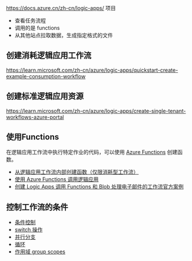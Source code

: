 https://docs.azure.cn/zh-cn/logic-apps/
项目
* 查看任务流程
* 调用的是 functions
* 从其他站点拉取数据，生成指定格式的文件   

## 创建消耗逻辑应用工作流

https://learn.microsoft.com/zh-cn/azure/logic-apps/quickstart-create-example-consumption-workflow

## 创建标准逻辑应用资源
https://learn.microsoft.com/zh-cn/azure/logic-apps/create-single-tenant-workflows-azure-portal

## 使用Functions
在逻辑应用工作流中执行特定作业的代码，可以使用 [Azure Functions](https://learn.microsoft.com/zh-cn/azure/azure-functions/functions-overview) 创建函数。
* [从逻辑应用工作流内部创建函数（仅限消耗型工作流）](https://learn.microsoft.com/zh-cn/azure/logic-apps/logic-apps-azure-functions?tabs=consumption#create-functions-from-inside-logic-app-workflows-consumption-workflows-only)
 * [使用 Azure Functions 调用逻辑应用](https://learn.microsoft.com/zh-cn/azure/logic-apps/logic-apps-scenario-function-sb-trigger)
 * [创建 Logic Apps  调用 Functions 和  Blob 处理电子邮件的工作流官方案例](https://learn.microsoft.com/zh-cn/azure/logic-apps/tutorial-process-email-attachments-workflow)

## 控制工作流的条件

* [条件控制](https://learn.microsoft.com/zh-cn/azure/logic-apps/logic-apps-control-flow-conditional-statement)
* [switch 操作](https://learn.microsoft.com/zh-cn/azure/logic-apps/logic-apps-control-flow-switch-statement)
* [并行分支](https://learn.microsoft.com/zh-cn/azure/logic-apps/logic-apps-control-flow-branches)
* [循环](https://learn.microsoft.com/zh-cn/azure/logic-apps/logic-apps-control-flow-loops)
* [作用域 group scopes ](https://learn.microsoft.com/zh-cn/azure/logic-apps/logic-apps-control-flow-run-steps-group-scopes)

